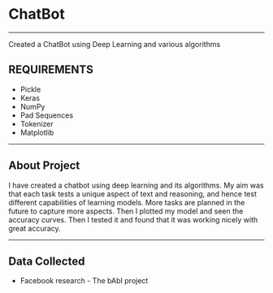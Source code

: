 # ChatBot
__________________________________

Created a ChatBot using Deep Learning and various algorithms 

## REQUIREMENTS 
* Pickle
* Keras
* NumPy
* Pad Sequences
* Tokenizer
* Matplotlib 
__________________________________ 

## About Project 

I have created a chatbot using deep learning and its algorithms. My aim was that each task tests a unique aspect of text and reasoning, and hence test different capabilities of learning models. More tasks are planned in the future to capture more aspects. Then I plotted my model and seen the accuracy curves. Then I tested it and found that it was working nicely with great accuracy.

_________________________________ 

## Data Collected 

* Facebook research - The bAbI project


